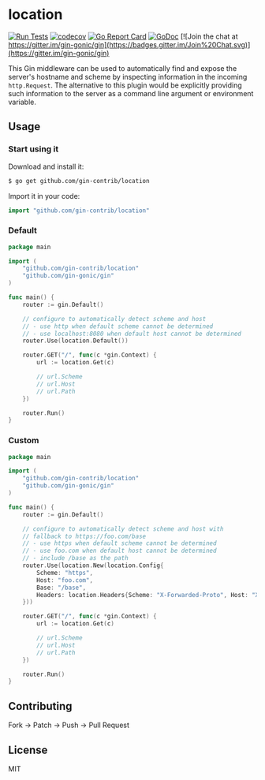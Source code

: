 # location

[![Run Tests](https://github.com/gin-contrib/location/actions/workflows/go.yml/badge.svg?branch=master)](https://github.com/gin-contrib/location/actions/workflows/go.yml)
[![codecov](https://codecov.io/gh/gin-contrib/location/branch/master/graph/badge.svg)](https://codecov.io/gh/gin-contrib/location)
[![Go Report Card](https://goreportcard.com/badge/github.com/gin-contrib/location)](https://goreportcard.com/report/github.com/gin-contrib/location)
[![GoDoc](https://godoc.org/github.com/gin-contrib/location?status.svg)](https://godoc.org/github.com/gin-contrib/location)
[![Join the chat at https://gitter.im/gin-gonic/gin](https://badges.gitter.im/Join%20Chat.svg)](https://gitter.im/gin-gonic/gin)

This Gin middleware can be used to automatically find and expose the server's
hostname and scheme by inspecting information in the incoming `http.Request`.
The alternative to this plugin would be explicitly providing such information to
the server as a command line argument or environment variable.

## Usage

### Start using it

Download and install it:

```bash
$ go get github.com/gin-contrib/location
```

Import it in your code:

```go
import "github.com/gin-contrib/location"
```

### Default

```go
package main

import (
	"github.com/gin-contrib/location"
	"github.com/gin-gonic/gin"
)

func main() {
	router := gin.Default()

	// configure to automatically detect scheme and host
	// - use http when default scheme cannot be determined
	// - use localhost:8080 when default host cannot be determined
	router.Use(location.Default())

	router.GET("/", func(c *gin.Context) {
		url := location.Get(c)

		// url.Scheme
		// url.Host
		// url.Path
	})

	router.Run()
}
```

### Custom

```go
package main

import (
	"github.com/gin-contrib/location"
	"github.com/gin-gonic/gin"
)

func main() {
	router := gin.Default()

	// configure to automatically detect scheme and host with
	// fallback to https://foo.com/base
	// - use https when default scheme cannot be determined
	// - use foo.com when default host cannot be determined
	// - include /base as the path
	router.Use(location.New(location.Config{
		Scheme: "https",
		Host: "foo.com",
		Base: "/base",
		Headers: location.Headers{Scheme: "X-Forwarded-Proto", Host: "X-Forwarded-For"},
	}))

	router.GET("/", func(c *gin.Context) {
		url := location.Get(c)

		// url.Scheme
		// url.Host
		// url.Path
	})

	router.Run()
}
```

## Contributing

Fork -> Patch -> Push -> Pull Request

## License

MIT
